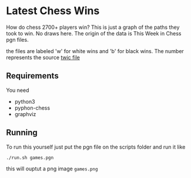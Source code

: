 # Latest Chess Wins

How do chess 2700+ players win? This is just a graph of the paths they took to win. No draws here. The origin of the data is This Week in Chess pgn files.

the files are labeled 'w' for white wins and 'b' for black wins. The number represents the source [twic file](https://theweekinchess.com/twic)

## Requirements

You need

- python3
- pyphon-chess
- graphviz

## Running

To run this yourself just put the pgn file on the scripts folder and run it like

    ./run.sh games.pgn


this will ouptut a png image `games.png` 


